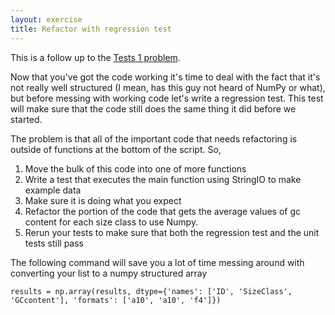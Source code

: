 ```yaml
---
layout: exercise
title: Refactor with regression test
---
```


This is a follow up to the [Tests 1 problem](exercises/tests-1).

Now that you've got the code working it's time to deal with the fact
that it's not really well structured (I mean, has this guy not heard of
NumPy or what), but before messing with working code let's write a
regression test. This test will make sure that the code still does the
same thing it did before we started.

The problem is that all of the important code that needs refactoring is
outside of functions at the bottom of the script. So,

1.  Move the bulk of this code into one of more functions
2.  Write a test that executes the main function using StringIO to make
    example data
3.  Make sure it is doing what you expect
4.  Refactor the portion of the code that gets the average values of gc
    content for each size class to use Numpy.
5.  Rerun your tests to make sure that both the regression test and the
    unit tests still pass

The following command will save you a lot of time messing around with
converting your list to a numpy structured array

```
results = np.array(results, dtype={'names': ['ID', 'SizeClass', 'GCcontent'], 'formats': ['a10', 'a10', 'f4']})
```
